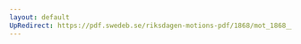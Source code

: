```yaml
---
layout: default
UpRedirect: https://pdf.swedeb.se/riksdagen-motions-pdf/1868/mot_1868__ak__00113/mot_1868__ak__00113_001.pdf
---
```


